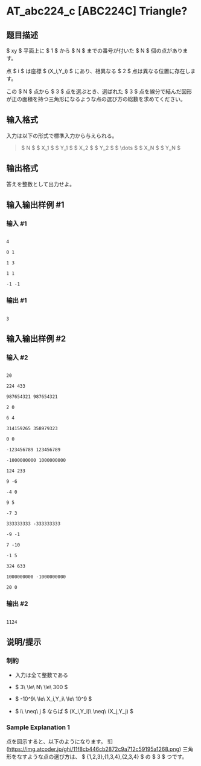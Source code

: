 # AT_abc224_c [ABC224C] Triangle?

## 题目描述

[problemUrl]: https://atcoder.jp/contests/abc224/tasks/abc224_c

$ xy $ 平面上に $ 1 $ から $ N $ までの番号が付いた $ N $ 個の点があります。  
 点 $ i $ は座標 $ (X_i,Y_i) $ にあり、相異なる $ 2 $ 点は異なる位置に存在します。  
 この $ N $ 点から $ 3 $ 点を選ぶとき、選ばれた $ 3 $ 点を線分で結んだ図形が正の面積を持つ三角形になるような点の選び方の総数を求めてください。

## 输入格式

入力は以下の形式で標準入力から与えられる。

> $ N $ $ X_1 $ $ Y_1 $ $ X_2 $ $ Y_2 $ $ \dots $ $ X_N $ $ Y_N $

## 输出格式

答えを整数として出力せよ。

## 输入输出样例 #1

### 输入 #1

```
4
0 1
1 3
1 1
-1 -1
```

### 输出 #1

```
3
```

## 输入输出样例 #2

### 输入 #2

```
20
224 433
987654321 987654321
2 0
6 4
314159265 358979323
0 0
-123456789 123456789
-1000000000 1000000000
124 233
9 -6
-4 0
9 5
-7 3
333333333 -333333333
-9 -1
7 -10
-1 5
324 633
1000000000 -1000000000
20 0
```

### 输出 #2

```
1124
```

## 说明/提示

### 制約

- 入力は全て整数である
- $ 3\ \le\ N\ \le\ 300 $
- $ -10^9\ \le\ X_i,Y_i\ \le\ 10^9 $
- $ i\ \neq\ j $ ならば $ (X_i,Y_i)\ \neq\ (X_j,Y_j) $

### Sample Explanation 1

点を図示すると、以下のようになります。 !\[\](https://img.atcoder.jp/ghi/11f8cb446cb2872c9a712c59195a1268.png) 三角形をなすような点の選び方は、 $ \{1,2,3\},\{1,3,4\},\{2,3,4\} $ の $ 3 $ つです。